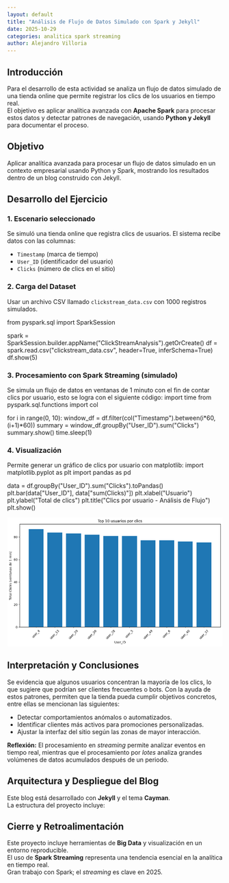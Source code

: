 ```yaml
---
layout: default
title: "Análisis de Flujo de Datos Simulado con Spark y Jekyll"
date: 2025-10-29
categories: analitica spark streaming
author: Alejandro Villoria
---
```

## Introducción

Para el desarrollo de esta actividad se analiza un flujo de datos simulado de una tienda online que permite registrar los clics de los usuarios en tiempo real.  
El objetivo es aplicar analítica avanzada con **Apache Spark** para procesar estos datos y detectar patrones de navegación, usando **Python y Jekyll** para documentar el proceso.

## Objetivo

Aplicar analítica avanzada para procesar un flujo de datos simulado en un contexto empresarial usando Python y Spark, mostrando los resultados dentro de un blog construido con Jekyll.

## Desarrollo del Ejercicio

### 1. Escenario seleccionado
Se simuló una tienda online que registra clics de usuarios. El sistema recibe datos con las columnas:
- `Timestamp` (marca de tiempo)
- `User_ID` (identificador del usuario)
- `Clicks` (número de clics en el sitio)

### 2. Carga del Dataset
Usar un archivo CSV llamado `clickstream_data.csv` con 1000 registros simulados.

from pyspark.sql import SparkSession

spark = SparkSession.builder.appName("ClickStreamAnalysis").getOrCreate()
df = spark.read.csv("clickstream_data.csv", header=True, inferSchema=True)
df.show(5)

### 3. Procesamiento con Spark Streaming (simulado)
Se simula un flujo de datos en ventanas de 1 minuto con el fin de contar clics por usuario, esto se logra con el siguiente código:
import time
from pyspark.sql.functions import col

for i in range(0, 10):
    window_df = df.filter(col("Timestamp").between(i*60, (i+1)*60))
    summary = window_df.groupBy("User_ID").sum("Clicks")
    summary.show()
    time.sleep(1)

### 4. Visualización
Permite generar un gráfico de clics por usuario con matplotlib:
import matplotlib.pyplot as plt
import pandas as pd

data = df.groupBy("User_ID").sum("Clicks").toPandas()
plt.bar(data["User_ID"], data["sum(Clicks)"])
plt.xlabel("Usuario")
plt.ylabel("Total de clics")
plt.title("Clics por usuario - Análisis de Flujo")
plt.show()

![Gráfico de clics por usuario](../assets/images/top10_clicks.png)

## Interpretación y Conclusiones

Se evidencia que algunos usuarios concentran la mayoría de los clics, lo que sugiere que podrían ser clientes frecuentes o bots. Con la ayuda de estos patrones, permiten que la tienda pueda cumplir objetivos concretos, entre ellas se mencionan las siguientes:

- Detectar comportamientos anómalos o automatizados.
- Identificar clientes más activos para promociones personalizadas.
- Ajustar la interfaz del sitio según las zonas de mayor interacción.

**Reflexión:** El procesamiento en *streaming* permite analizar eventos en tiempo real, mientras que el procesamiento por *lotes* analiza grandes volúmenes de datos acumulados después de un periodo.

## Arquitectura y Despliegue del Blog

Este blog está desarrollado con **Jekyll** y el tema **Cayman**.  
La estructura del proyecto incluye:

## Cierre y Retroalimentación

Este proyecto incluye herramientas de **Big Data** y visualización en un entorno reproducible.  
El uso de **Spark Streaming** representa una tendencia esencial en la analítica en tiempo real.  
Gran trabajo con Spark; el *streaming* es clave en 2025.